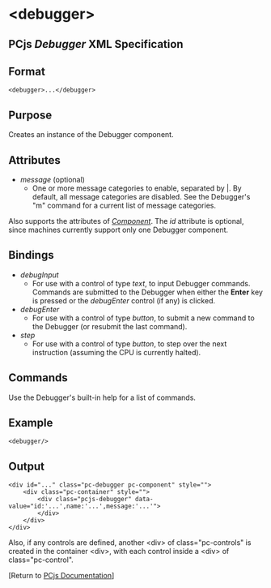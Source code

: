 &lt;debugger&gt;
===

PCjs *Debugger* XML Specification
---

Format
---
	<debugger>...</debugger>

Purpose
---
Creates an instance of the Debugger component.

Attributes
---
* *message* (optional)
	* One or more message categories to enable, separated by |. By default, all message categories are disabled.
	See the Debugger's "m" command for a current list of message categories.

Also supports the attributes of *[Component](/docs/pcjs/component/)*. The *id* attribute is optional, since machines
currently support only one Debugger component.

Bindings
---
* *debugInput*
	* For use with a control of type *text*, to input Debugger commands.  Commands are submitted to the Debugger
	when either the **Enter** key is pressed or the *debugEnter* control (if any) is clicked.
* *debugEnter*
	* For use with a control of type *button*, to submit a new command to the Debugger (or resubmit the last command).
* *step*
	* For use with a control of type *button*, to step over the next instruction (assuming the CPU is currently halted).

Commands
---
Use the Debugger's built-in help for a list of commands.

Example
---
	<debugger/>

Output
---
	<div id="..." class="pc-debugger pc-component" style="">
		<div class="pc-container" style="">
			<div class="pcjs-debugger" data-value="id:'...',name:'...',message:'...'">
			</div>
		</div>
	</div>

Also, if any controls are defined, another &lt;div&gt; of class="pc-controls" is created in the container &lt;div&gt;,
with each control inside a &lt;div&gt; of class="pc-control".

[Return to [PCjs Documentation](..)]
